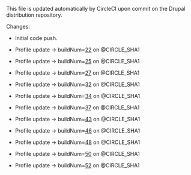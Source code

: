 This file is updated automatically by CircleCI upon commit on the Drupal distribution repository.

Changes:

  * Initial code push.
  * Profile update -> buildNum=[22](https://circleci.com/gh/contentacms/contenta_jsonapi/22) on [](git@github.com:contentacms/contenta_jsonapi.git)@CIRCLE_SHA1

  * Profile update -> buildNum=[25](https://circleci.com/gh/contentacms/contenta_jsonapi/25) on [](git@github.com:contentacms/contenta_jsonapi.git)@CIRCLE_SHA1

  * Profile update -> buildNum=[27](https://circleci.com/gh/contentacms/contenta_jsonapi/27) on [](git@github.com:contentacms/contenta_jsonapi.git)@CIRCLE_SHA1

  * Profile update -> buildNum=[32](https://circleci.com/gh/contentacms/contenta_jsonapi/32) on [](git@github.com:contentacms/contenta_jsonapi.git)@CIRCLE_SHA1

  * Profile update -> buildNum=[34](https://circleci.com/gh/contentacms/contenta_jsonapi/34) on [](git@github.com:contentacms/contenta_jsonapi.git)@CIRCLE_SHA1

  * Profile update -> buildNum=[37](https://circleci.com/gh/contentacms/contenta_jsonapi/37) on [](git@github.com:contentacms/contenta_jsonapi.git)@CIRCLE_SHA1

  * Profile update -> buildNum=[43](https://circleci.com/gh/contentacms/contenta_jsonapi/43) on [](git@github.com:contentacms/contenta_jsonapi.git)@CIRCLE_SHA1

  * Profile update -> buildNum=[46](https://circleci.com/gh/contentacms/contenta_jsonapi/46) on [](git@github.com:contentacms/contenta_jsonapi.git)@CIRCLE_SHA1

  * Profile update -> buildNum=[48](https://circleci.com/gh/contentacms/contenta_jsonapi/48) on [](git@github.com:contentacms/contenta_jsonapi.git)@CIRCLE_SHA1

  * Profile update -> buildNum=[50](https://circleci.com/gh/contentacms/contenta_jsonapi/50) on [](git@github.com:contentacms/contenta_jsonapi.git)@CIRCLE_SHA1

  * Profile update -> buildNum=[52](https://circleci.com/gh/contentacms/contenta_jsonapi/52) on [](git@github.com:contentacms/contenta_jsonapi.git)@CIRCLE_SHA1

